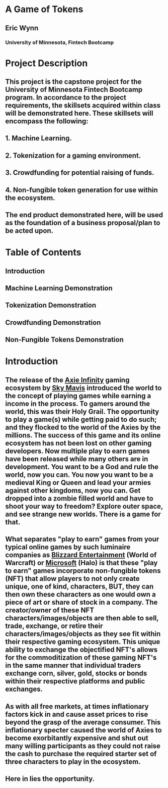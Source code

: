 # A Game of Tokens
## Eric Wynn 
### University of Minnesota, Fintech Bootcamp


# Project Description
## This project is the capstone project for the University of Minnesota Fintech Bootcamp program. In accordance to the project requirements, the skillsets acquired within class will be demonstrated here. These skillsets will encompass the following:
## 1. Machine Learning.
## 2. Tokenization for a gaming environment.
## 3. Crowdfunding for potential raising of funds.
## 4. Non-fungible token generation for use within the ecosystem.



## The end product demonstrated here, will be used as the foundation of a business proposal/plan to be acted upon. 


# Table of Contents
## Introduction 
## Machine Learning Demonstration
## Tokenization Demonstration
## Crowdfunding Demonstration
## Non-Fungible Tokens Demonstration



# Introduction 
## The release of the [Axie Infinity]() gaming ecosystem by [Sky Mavis]() introduced the world to the concept of playing games while earning a income in the process. To gamers around the world, this was their Holy Grail. The opportunity to play a game(s) while getting paid to do such; and they flocked to the world of the Axies by the millions. The success of this game and its online ecosystem has not been lost on other gaming developers. Now multiple play to earn games have been released while many others are in development. You want to be a God and rule the world, now you can[](). You now you want to be a medieval King or Queen and lead your armies against other kingdoms, now you can[](). Get dropped into a zombie filled world and have to shoot your way to freedom[]()? Explore outer space, and see strange new worlds[](). There is a game for that.

## What separates "play to earn" games from your typical online games by such luminaire companies as [Blizzard Entertainment]() (World of Warcraft) or [Microsoft]() (Halo) is that these "play to earn" games incorporate non-fungible tokens (NFT) that allow players to not only create unique, one of kind, characters, BUT, they can then own these characters as one would own a piece of art or share of stock in a company. The creator/owner of these NFT characters/images/objects are then able to sell, trade, exchange, or retire their characters/images/objects as they see fit within their respective gaming ecosystem. This unique ability to exchange the objectified NFT's allows for the commoditization of these gaming NFT's in the same manner that individual traders exchange corn, silver, gold, stocks or bonds within their respective platforms and public exchanges. 

## As with all free markets, at times inflationary factors kick in and cause asset prices to rise beyond the grasp of the average consumer. This inflationary specter caused the world of Axies to become exorbitantly expensive and shut out many willing participants as they could not raise the cash to purchase the required starter set of three characters to play in the ecosystem. 

## Here in lies the opportunity.
